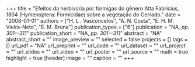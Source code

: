 +++
title = "Efeitos da herbivoria por formigas do gênero Atta Fabricius, 1804 (Hymenoptera: Formicidae) sobre a vegetação do Cerrado."
date = "2008-01-01"
authors = ["H. L . Vasconcelos", "A. N. Costa", "E. H. M. Vieira-Neto", "E. M. Bruna"]
publication_types = ["6"]
publication = "NA, _pp. 301--311_"
publication_short = "NA, _pp. 301--311_"
abstract = "NA"
abstract_short = ""
image_preview = ""
selected = false
projects = []
tags = []
url_pdf = "NA"
url_preprint = ""
url_code = ""
url_dataset = ""
url_project = ""
url_slides = ""
url_video = ""
url_poster = ""
url_source = ""
math = true
highlight = true
[header]
image = ""
caption = ""
+++
